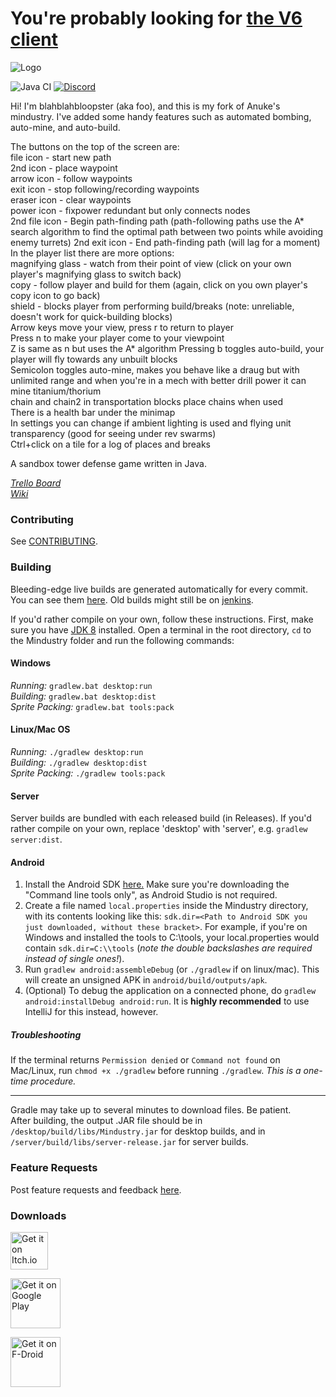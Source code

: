 # You're probably looking for [the V6 client](https://github.com/mindustry-antigrief/mindustry-client-v6)

![Logo](core/assets-raw/sprites/ui/logo.png)

![Java CI](https://github.com/blahblahbloopster/mindustry-client/workflows/Java%20CI/badge.svg?branch=custom_client)
[![Discord](https://img.shields.io/discord/741710208501547161.svg)](https://discord.gg/yp9ZW7j)

Hi!  I'm blahblahbloopster (aka foo), and this is my fork of Anuke's mindustry.  I've added some handy features such as automated bombing, auto-mine, and auto-build.

The buttons on the top of the screen are:<br>
file icon - start new path<br>
2nd icon - place waypoint<br>
arrow icon - follow waypoints<br>
exit icon - stop following/recording waypoints<br>
eraser icon - clear waypoints<br>
power icon - fixpower redundant but only connects nodes<br>
2nd file icon - Begin path-finding path (path-following paths use the A* search algorithm to find the optimal path between two points while avoiding enemy turrets)
2nd exit icon - End path-finding path (will lag for a moment)
In the player list there are more options:<br>
magnifying glass - watch from their point of view (click on your own player's magnifying glass to switch back)<br>
copy - follow player and build for them (again, click on you own player's copy icon to go back)<br>
shield - blocks player from performing build/breaks  (note: unreliable, doesn't work for quick-building blocks)<br>
Arrow keys move your view, press r to return to player<br>
Press n to make your player come to your viewpoint<br>
Z is same as n but uses the A* algorithm
Pressing b toggles auto-build, your player will fly towards any unbuilt blocks<br>
Semicolon toggles auto-mine, makes you behave like a draug but with unlimited range and when you're in a mech with better drill power it can mine titanium/thorium<br>
chain and chain2 in transportation blocks place chains when used<br>
There is a health bar under the minimap<br>
In settings you can change if ambient lighting is used and flying unit transparency (good for seeing under rev swarms)<br>
Ctrl+click on a tile for a log of places and breaks

A sandbox tower defense game written in Java.

_[Trello Board](https://trello.com/b/aE2tcUwF/mindustry-40-plans)_  
_[Wiki](https://mindustrygame.github.io/wiki)_ 

### Contributing

See [CONTRIBUTING](CONTRIBUTING.md).

### Building

Bleeding-edge live builds are generated automatically for every commit. You can see them [here](https://github.com/Anuken/MindustryBuilds/releases). Old builds might still be on [jenkins](https://jenkins.hellomouse.net/job/mindustry/).

If you'd rather compile on your own, follow these instructions.
First, make sure you have [JDK 8](https://adoptopenjdk.net/) installed. Open a terminal in the root directory, `cd` to the Mindustry folder and run the following commands:

#### Windows

_Running:_ `gradlew.bat desktop:run`  
_Building:_ `gradlew.bat desktop:dist`  
_Sprite Packing:_ `gradlew.bat tools:pack`

#### Linux/Mac OS

_Running:_ `./gradlew desktop:run`  
_Building:_ `./gradlew desktop:dist`  
_Sprite Packing:_ `./gradlew tools:pack`

#### Server

Server builds are bundled with each released build (in Releases). If you'd rather compile on your own, replace 'desktop' with 'server', e.g. `gradlew server:dist`.

#### Android

1. Install the Android SDK [here.](https://developer.android.com/studio#downloads) Make sure you're downloading the "Command line tools only", as Android Studio is not required.
2. Create a file named `local.properties` inside the Mindustry directory, with its contents looking like this: `sdk.dir=<Path to Android SDK you just downloaded, without these bracket>`. For example, if you're on Windows and installed the tools to C:\\tools, your local.properties would contain `sdk.dir=C:\\tools` (*note the double backslashes are required instead of single ones!*).
3. Run `gradlew android:assembleDebug` (or `./gradlew` if on linux/mac). This will create an unsigned APK in `android/build/outputs/apk`.
4. (Optional) To debug the application on a connected phone, do `gradlew android:installDebug android:run`. It is **highly recommended** to use IntelliJ for this instead, however.

##### Troubleshooting

If the terminal returns `Permission denied` or `Command not found` on Mac/Linux, run `chmod +x ./gradlew` before running `./gradlew`. *This is a one-time procedure.*

---

Gradle may take up to several minutes to download files. Be patient. <br>
After building, the output .JAR file should be in `/desktop/build/libs/Mindustry.jar` for desktop builds, and in `/server/build/libs/server-release.jar` for server builds.

### Feature Requests

Post feature requests and feedback [here](https://github.com/Anuken/Mindustry-Suggestions/issues/new/choose).

### Downloads

[<img src="https://static.itch.io/images/badge.svg"
     alt="Get it on Itch.io"
     height="60">](https://anuke.itch.io/mindustry)

[<img src="https://play.google.com/intl/en_us/badges/images/generic/en-play-badge.png"
     alt="Get it on Google Play"
     height="80">](https://play.google.com/store/apps/details?id=io.anuke.mindustry)

[<img src="https://fdroid.gitlab.io/artwork/badge/get-it-on.png"
     alt="Get it on F-Droid"
     height="80">](https://f-droid.org/packages/io.anuke.mindustry/)
